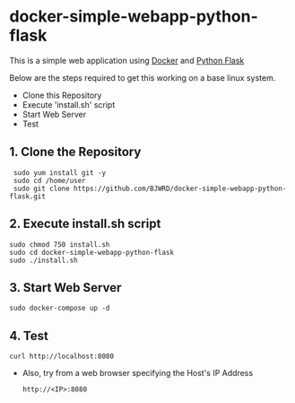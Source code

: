 # docker-simple-webapp-python-flask
This is a simple web application using [Docker](https://www.docker.com/) and [Python Flask](http://flask.pocoo.org/)

  Below are the steps required to get this working on a base linux system.
  
  - Clone this Repository
  - Execute 'install.sh' script
  - Start Web Server
  - Test
   
## 1. Clone the Repository

     sudo yum install git -y
     sudo cd /home/user
     sudo git clone https://github.com/BJWRD/docker-simple-webapp-python-flask.git

   
## 2. Execute install.sh script

    sudo chmod 750 install.sh
    sudo cd docker-simple-webapp-python-flask
    sudo ./install.sh

## 3. Start Web Server

    sudo docker-compose up -d
    
## 4. Test

    curl http://localhost:8080
    
- Also, try from a web browser specifying the Host's IP Address

      http://<IP>:8080
  
